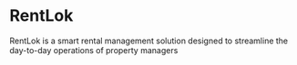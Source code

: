 # RentLok
RentLok is a smart rental management solution designed to streamline the day-to-day operations of property managers
